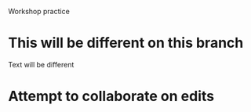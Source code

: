 Workshop practice

# This will be different on this branch

Text will be different

# Attempt to collaborate on edits